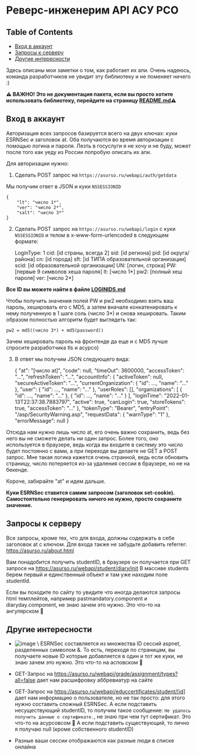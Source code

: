 # Реверс-инженерим API АСУ РСО

## Table of Contents

- [Вход в аккаунт](<#Вход в аккаунт>)
- [Запросы к серверу](<#Запросы к серверу>)
- [Другие интересности](<#Другие интересности>)

Здесь описаны мои заметки о том, как работает их апи. Очень надеюсь, команда разработчиков не увидит эту библиотеку и не поменяет ничего :)

**⚠️ ВАЖНО! Это не документация пакета, если вы просто хотите использовать библиотеку, перейдите на страницу [README.md](README.md)⚠️**

## Вход в аккаунт

Авторизация всех запросов базируется всего на двух ключах: куки ESRNSec и заголовок at. Оба получаются во время авторизации с помощью логина и пароля. Лезть в госуслуги я не хочу и не буду, может после того как уеду из России попробую описать их апи.

Для авторизации нужно:

1.  Сделать POST запрос на `https://asurso.ru/webapi/auth/getdata`

Мы получим ответ в JSON и куки `NSSESSIONID`

    {
        "lt": "число 1*",
        "ver": "число 2*",
        "salt": "число 3*"
    }

2.  Сделать POST запрос на `https://asurso.ru/webapi/login` с куки `NSSESSIONID` и телом в x-www-form-urlencoded в следующем формате:


    LoginType: 1
    cid: [id страны, всегда 2]
    sid: [id региона]
    pid: [id округа/района]
    cn: [id города]
    sft: [id ТИПА образовательной организации]
    scid: [id образовательной организации]
    UN: [логин, строка]
    PW: [первые 9 символов хеша пароля]
    lt: [число 1*]
    pw2: [полный хеш пароля]
    ver: [число 2*]

**Все ID вы можете найти в файле [LOGINIDS.md](LOGINIDS.md)**

Чтобы получить значения полей PW и pw2 необходимо взять ваш пароль, хешировать его с MD5, а затем вначале конкатенировать к нему полученную в 1 шаге соль (число 3\*) и снова хешировать. Таким образом полностью алгоритм будет выглядеть так:

`pw2 = md5((число 3*) + md5(password))`

Зачем хешировать пароль на фронтенде да еще и с MD5 лучше спросите разработчика tls и асурсо)

3.  В ответ мы получим JSON следующего вида:


    {
      "at": "[число at]",
      "code": null,
      "timeOut": 3600000,
      "accessToken": "...",
      "refreshToken": "...",
      "accountInfo": {
        "activeToken": null,
        "secureActiveToken": "...",
        "currentOrganization": {
          "id": ...,
          "name": "..."
        },
        "user": {
          "id": ...,
          "name": "..."
        },
        "userRoles": [],
        "organizations": [
          {
            "id": ...,
            "name": "..."
          },
          {
            "id": ...,
            "name": "..."
          }
        ],
        "loginTime": "2022-01-13T22:37:38.7883797",
        "active": true,
        "canLogin": true,
        "storeTokens": true,
        "accessToken": "..."
      },
      "tokenType": "Bearer",
      "entryPoint": "/asp/SecurityWarning.asp",
      "requestData": {
        "warnType": "1"
      },
      "errorMessage": null
    }

Отсюда нам нужно лишь число at, его очень важно сохранить, ведь без него вы не сможете делать ни один запрос. Более того, оно используется в браузере, ведь когда вы входите в систему это число будет постоянно с вами, а при переходе вы делаете не GET а POST запрос. Мне такая логика кажется очень странной, ведь если обновить страницу, число потеряется из-за удаления сессии в браузере, но не на бекенде.

Короче, забирайте "at" и идем дальше.

**Куки ESRNSec ставится самим запросом (заголовок set-cookie). Самостоятельно генерировать ничего не нужно, просто сохраните значение.**

## Запросы к серверу

Все запросы, кроме тех, что для входа, должны содержать в себе заголовок at с ключом. Для входа также не забудьте добавить referrer: <https://asurso.ru/about.html>

Вам понадобится получить studentID, в браузере он получается при GET запросе на <https://asurso.ru/webapi/student/diary/init> В массиве students берем первый и единственный объект и там уже находим поле studentId.

Если вы походите по сайту то увидите что иногда делаются запросы html темплейтов, например pastmandatory.component и diaryday.component, не знаю зачем это нужно. Это что-то на ангулярском 😬

## Другие интересности

- ![image](https://user-images.githubusercontent.com/59040542/149437135-172a14fe-b64c-49ad-9345-9e742a3dc7ac.png) \\
  ESRNSec составляется из множества ID сессий aspnet, разделенных символом &. То есть, переходя по страницам, вы получаете новые ID которые добавляется в один и тот же куки, не знаю зачем это нужно. Это что-то на асповском 😬

- GET-Запрос на <https://asurso.ru/webapi/grade/assignment/types?all=false> дает нам расшифровку аббревиатур на сайте

- GET-Запрос на <https://asurso.ru/webapi/educcertificates/student/[id>] дает нам информацию о пользователе, но не так просто: для этого нужно составить сложный ESRNSec. А если подставить несуществующий studentID, то получим такое сообщение: `Не удалось получить данные о сертификате.`, не знаю при чем тут сертификат. Это что-то на асурсовсом 😬 А если подставить существующий, то лично я получаю null (кроме собственного studentID)

- Разные ваши сессии отображаются как разные люди в списке онлайна
